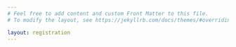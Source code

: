 ```yaml
---
# Feel free to add content and custom Front Matter to this file.
# To modify the layout, see https://jekyllrb.com/docs/themes/#overriding-theme-defaults

layout: registration
---
```

